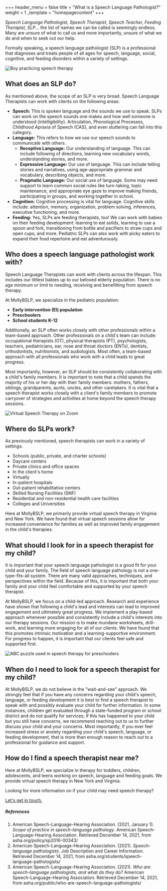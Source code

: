 +++
header_menu = false
title = "What is a Speech Language Pathologist?"
weight = 1
_template = "homepagecontent"
+++

_Speech Language Pathologist, Speech Therapist, Speech Teacher, Feeding Therapist, SLP_… the list of  names we can be called is seemingly endless. Many are unsure of what to call us and more importantly, unsure of what we do and when to seek out our help.

Formally speaking, a speech language pathologist (SLP) is a professional that diagnoses and treats people of all ages for speech, language, social, cognitive, and feeding disorders within a variety of settings.

![](/uploads/speech-therapy-boy.jpeg "Boy practicing speech therapy")

## What does an SLP do?

As mentioned above, the scope of an SLP is very broad. Speech Language Therapists can work with clients on the following areas:

* **Speech:** This is spoken language and the sounds we use to speak. SLPs can work on the speech sounds one makes and how well someone is understood (intelligibility). Articulation, Phonological Processes, Childhood Apraxia of Speech (CAS), and even stuttering can fall into this category.
* **Language:**  This refers to _how_ we use our speech sounds to communicate with others.
  * **Receptive Language:** Our understanding of language. This can include following of directions, learning new vocabulary words, understanding stories, and more.
  * **Expressive Language:** Our use of language. This can include telling stories and narratives, using age-appropriate grammar and vocabulary, describing objects, and more.
  * **Pragmatic Language:** Our social use of language. Some may need support to learn common social rules like turn-taking, topic maintenance, and appropriate eye gaze to improve making friends, participating in groups, and working together in school.
* **Cognition:** Cognitive processing is vital for language. Cognitive skills include: attention, memory, organization, problem solving, inferences, executive functioning, and more.
* **Feeding:** Yes, SLPs are feeding therapists, too! We can work with babies on their feeding development: learning to eat solids, learning to use a spoon and fork, transitioning from bottle and pacifiers to straw cups and open cups, and more. Pediatric SLPs can also work with picky eaters to expand their food repertoire and eat adventurously.

## Who does a speech language pathologist work with?

Speech Language Therapists can work with clients across the lifespan. This includes our littlest babies up to our beloved elderly population. There is no age minimum or limit to needing, receiving and benefitting from speech therapy.

At MollyBSLP, we specialize in the pediatric population:

* **Early intervention (EI) population**
* **Preschoolers**
* **School students K-12**

Additionally, an SLP often works closely with other professionals within a team-based approach. Other professionals on a child's team can include:  occupational therapists (OT), physical therapists (PT), psychologists, teachers, pediatricians, ear, nose and throat doctors (ENTs), dentists, orthodontists, nutritionists, and audiologists. Most often, a team-based approach with all professionals who work with a child leads to great progress.

Most importantly, however, an SLP should be consistently collaborating with a child's family members. It is important to note that a child spends the majority of his or her day with their family members: mothers, fathers, siblings, grandparents, aunts, uncles, and other caretakers. It is vital that a speech therapist works closely with a client's family members to promote carryover of strategies and activities at home beyond the speech therapy sessions.

![](/uploads/virtual-speech-therapy-on-zoom.jpeg "Virtual Speech Therapy on Zoom")

## Where do SLPs work?

As previously mentioned, speech therapists can work in a variety of settings:

* Schools (public, private, and charter schools)
* Daycare centers
* Private clinics and office spaces
* In the client's home
* Virtually
* In-patient hospitals
* Out-patient rehabilitative centers
* Skilled Nursing Facilities (SNF)
* Residential and non-residential health care facilities
* Colleges and Universities

Here at MollyBSLP, we primarily provide virtual speech therapy in Virginia and New York. We have found that virtual speech sessions allow for increased convenience for families as well as improved family engagement in the child's therapies. 

## What should I look for in a speech therapist for my child?

It is important that your speech language pathologist is a good fit for your child and your family. The field of speech language pathology is not a one-type-fits-all system. There are many valid approaches, techniques, and perspectives within the field. Because of this, it is important that both your family and your child feel comfortable and supported by your speech  therapist.

At MollyBSLP, we focus on a child-led approach. Research and experience have shown that following a child's lead and interests can lead to improved engagement and ultimately great progress. We implement a play-based approach whenever possible and consistently include a child's interests into our therapy sessions. Our mission is to make mundane worksheets, drill-work, and learning more engaging for all of our clients. We have found that this promotes intrinsic motivation and a learning-supportive environment. For progress to happen, it is important that our clients feel safe and supported first.

![ABC puzzle used in speech therapy for preschoolers](/uploads/therapy-puzzle.jpeg "ABC Puzzle for speech")

## When do I need to look for a speech therapist for my child?

At MollyBSLP, we do not believe in the "wait-and-see" approach. We strongly feel that if you have any concerns regarding your child's speech, language, or feeding development it is best to find a speech therapist to speak with and possibly evaluate your child for further information. In some instances, children get evaluated through a state-funded program or school district and do not qualify for services; if this has happened to your child but you still have concerns, we recommend reaching out to us to further discuss your child and your concerns. Most importantly, if you ever feel increased stress or anxiety regarding your child's speech, language, or feeding development, that is more than enough reason to reach out to a professional for guidance and support.

## How do I find a speech therapist near me?

Here at MollyBSLP, we specialize in therapy for toddlers, children, adolescents, and teens working on speech, language and feeding goals.  We provide virtual speech therapy in New York and Virginia. 

Looking for more information on if your child may need speech therapy?

[Let's get in touch.](/#let-s-get-in-touch)

##### References

1. American Speech-Language-Hearing Association. (2021, January 1). _Scope of practice in speech-language pathology_. American Speech-Language-Hearing Association. Retrieved December 14, 2021, from asha.org/policy/sp2016-00343/
2. American Speech-Language-Hearing Association. (2021). _Speech-language pathologists_. Job Description and Career Information. Retrieved December 14, 2021, from asha.org/students/speech-language-pathologists/
3. American Speech-Language-Hearing Association. (2021). _Who are speech-language pathologists, and what do they do?_ American Speech-Language-Hearing Association. Retrieved December 14, 2021, from asha.org/public/who-are-speech-language-pathologists/
